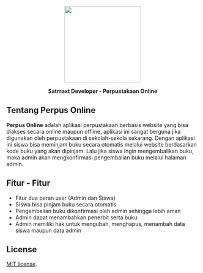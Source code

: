 <p align="center"><img width="200px" src="http://satmaxt.xyz/theme/LikeEarth/assets/img/logo.png"></p>
<p align="center"><strong>Satmaxt Developer - Perpustakaan Online</strong></p>

## Tentang Perpus Online

**Perpus Online** adalah aplikasi perpustakaan berbasis website yang bisa diakses secara online maupun offline, aplikasi ini sangat berguna jika digunakan oleh perpustakaan di sekolah-sekola sekarang. Dengan aplikasi ini siswa bisa meminjam buku secara otomatis melalui website berdasarkan kode buku yang akan dipinjam. Lalu jika siswa ingin mengembalikan buku, maka admin akan mengkonfirmasi pengembalian buku melalui halaman admin.

## Fitur - Fitur

* Fitur dua peran user (Admin dan Siswa)
* Siswa bisa pinjam buku secara otomatis
* Pengembalian buku dikonfirmasi oleh admin sehingga lebih aman
* Admin dapat menambahkan penerbit serta buku
* Admin memiliki hak untuk mengubah, menghapus, menambah data siswa maupun data admin

## License

[MIT license](http://opensource.org/licenses/MIT).
